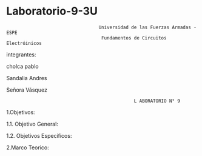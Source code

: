 # Laboratorio-9-3U

                                      Universidad de las Fuerzas Armadas - ESPE
                                       Fundamentos de Circuitos Electróinicos
                                       
integrantes:

cholca pablo

Sandalia Andres

Señora Vásquez

                                                   L ABORATORIO N° 9
                                                
1.Objetivos:

1.1. Objetivo General:


1.2. Objetivos Especificos:

2.Marco Teorico:


